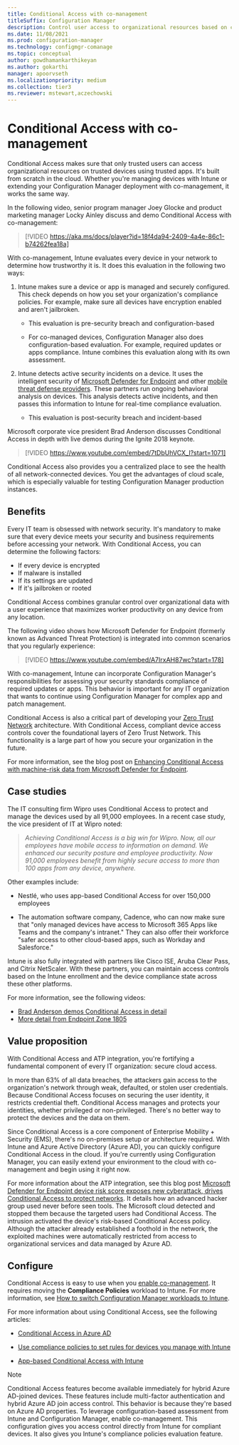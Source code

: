 ```yaml
---
title: Conditional Access with co-management
titleSuffix: Configuration Manager
description: Control user access to organizational resources based on compliance rules from Intune
ms.date: 11/08/2021
ms.prod: configuration-manager
ms.technology: configmgr-comanage
ms.topic: conceptual
author: gowdhamankarthikeyan
ms.author: gokarthi
manager: apoorvseth
ms.localizationpriority: medium
ms.collection: tier3
ms.reviewer: mstewart,aczechowski
---
```


# Conditional Access with co-management

Conditional Access makes sure that only trusted users can access organizational resources on trusted devices using trusted apps. It's built from scratch in the cloud. Whether you're managing devices with Intune or extending your Configuration Manager deployment with co-management, it works the same way.

In the following video, senior program manager Joey Glocke and product marketing manager Locky Ainley discuss and demo Conditional Access with co-management:

> [!VIDEO https://aka.ms/docs/player?id=18f4da94-2409-4a4e-86c1-b74262fea18a]

With co-management, Intune evaluates every device in your network to determine how trustworthy it is. It does this evaluation in the following two ways:

1. Intune makes sure a device or app is managed and securely configured. This check depends on how you set your organization's compliance policies. For example, make sure all devices have encryption enabled and aren't jailbroken.

    - This evaluation is pre-security breach and configuration-based

    - For co-managed devices, Configuration Manager also does configuration-based evaluation. For example, required updates or apps compliance. Intune combines this evaluation along with its own assessment.

2. Intune detects active security incidents on a device. It uses the intelligent security of [Microsoft Defender for Endpoint](/microsoft-365/security/defender-endpoint/microsoft-defender-endpoint) and other [mobile threat defense providers](https://www.lookout.com/partners/microsoft). These partners run ongoing behavioral analysis on devices. This analysis detects active incidents, and then passes this information to Intune for real-time compliance evaluation.

    - This evaluation is post-security breach and incident-based

Microsoft corporate vice president Brad Anderson discusses Conditional Access in depth with live demos during the Ignite 2018 keynote.

> [!VIDEO https://www.youtube.com/embed/7tDbUhVCX_I?start=1071]

Conditional Access also provides you a centralized place to see the health of all network-connected devices. You get the advantages of cloud scale, which is especially valuable for testing Configuration Manager production instances.

## Benefits

Every IT team is obsessed with network security. It's mandatory to make sure that every device meets your security and business requirements before accessing your network. With Conditional Access, you can determine the following factors:

- If every device is encrypted
- If malware is installed
- If its settings are updated
- If it's jailbroken or rooted

Conditional Access combines granular control over organizational data with a user experience that maximizes worker productivity on any device from any location.

The following video shows how Microsoft Defender for Endpoint (formerly known as Advanced Threat Protection) is integrated into common scenarios that you regularly experience:

> [!VIDEO https://www.youtube.com/embed/A7IrxAH87wc?start=178]

With co-management, Intune can incorporate Configuration Manager's responsibilities for assessing your security standards compliance of required updates or apps. This behavior is important for any IT organization that wants to continue using Configuration Manager for complex app and patch management.

Conditional Access is also a critical part of developing your [Zero Trust Network](https://www.microsoft.com/security/blog/2018/06/14/building-zero-trust-networks-with-microsoft-365/) architecture. With Conditional Access, compliant device access controls cover the foundational layers of Zero Trust Network. This functionality is a large part of how you secure your organization in the future.

For more information, see the blog post on [Enhancing Conditional Access with machine-risk data from Microsoft Defender for Endpoint](https://techcommunity.microsoft.com/t5/Enterprise-Mobility-Security/Enhancing-conditional-access-with-machine-risk-data-from-Windows/ba-p/250559).

## Case studies

The IT consulting firm Wipro uses Conditional Access to protect and manage the devices used by all 91,000 employees. In a recent case study, the vice president of IT at Wipro noted:

> *Achieving Conditional Access is a big win for Wipro. Now, all our employees have mobile access to information on demand.*
> *We enhanced our security posture and employee productivity. Now 91,000 employees benefit from highly secure access to more than 100 apps from any device, anywhere.*

Other examples include:

- Nestlé, who uses app-based Conditional Access for over 150,000 employees

- The automation software company, Cadence, who can now make sure that "only managed devices have access to Microsoft 365 Apps like Teams and the company's intranet." They can also offer their workforce "safer access to other cloud-based apps, such as Workday and Salesforce."

Intune is also fully integrated with partners like Cisco ISE, Aruba Clear Pass, and Citrix NetScaler. With these partners, you can maintain access controls based on the Intune enrollment and the device compliance state across these other platforms.

For more information, see the following videos:

- [Brad Anderson demos Conditional Access in detail](https://youtu.be/8321obNofgM?t=547)
- [More detail from Endpoint Zone 1805](https://youtu.be/f-ILlEuBFZg?t=196)

## Value proposition

With Conditional Access and ATP integration, you're fortifying a fundamental component of every IT organization: secure cloud access.

In more than 63% of all data breaches, the attackers gain access to the organization's network through weak, defaulted, or stolen user credentials. Because Conditional Access focuses on securing the user identity, it restricts credential theft. Conditional Access manages and protects your identities, whether privileged or non-privileged. There's no better way to protect the devices and the data on them.

Since Conditional Access is a core component of Enterprise Mobility + Security (EMS), there's no on-premises setup or architecture required. With Intune and Azure Active Directory (Azure AD), you can quickly configure Conditional Access in the cloud. If you're currently using Configuration Manager, you can easily extend your environment to the cloud with co-management and begin using it right now.

For more information about the ATP integration, see this blog post [Microsoft Defender for Endpoint device risk score exposes new cyberattack, drives Conditional Access to protect networks](https://www.microsoft.com/security/blog/2018/11/28/windows-defender-atp-device-risk-score-exposes-new-cyberattack-drives-conditional-access-to-protect-networks/). It details how an advanced hacker group used never before seen tools. The Microsoft cloud detected and stopped them because the targeted users had Conditional Access. The intrusion activated the device's risk-based Conditional Access policy. Although the attacker already established a foothold in the network, the exploited machines were automatically restricted from access to organizational services and data managed by Azure AD.

## Configure

Conditional Access is easy to use when you [enable co-management](how-to-enable.md). It requires moving the **Compliance Policies** workload to Intune. For more information, see [How to switch Configuration Manager workloads to Intune](how-to-switch-workloads.md).

For more information about using Conditional Access, see the following articles:

- [Conditional Access in Azure AD](/azure/active-directory/conditional-access/overview)

- [Use compliance policies to set rules for devices you manage with Intune](../../intune/protect/device-compliance-get-started.md)

- [App-based Conditional Access with Intune](../../intune/protect/app-based-conditional-access-intune.md)

> [!NOTE]
> Conditional Access features become available immediately for hybrid Azure AD-joined devices. These features include multi-factor authentication and hybrid Azure AD join access control. This behavior is because they're based on Azure AD properties. To leverage configuration-based assessment from Intune and Configuration Manager, enable co-management. This configuration gives you access control directly from Intune for compliant devices. It also gives you Intune's compliance policies evaluation feature.

